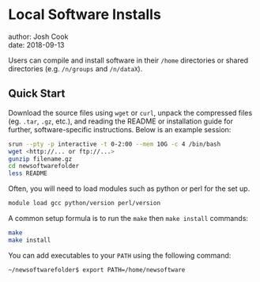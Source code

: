 # Local Software Installs

author: Josh Cook  
date: 2018-09-13  

Users can compile and install software in their `/home` directories or shared directories (e.g. `/n/groups` and `/n/dataX`).  

## Quick Start

Download the source files using `wget` or `curl`, unpack the compressed files (eg. `.tar`, `.gz`, etc.), and reading the README or installation guide for further, software-specific instructions. Below is an example session:

```bash
srun --pty -p interactive -t 0-2:00 --mem 10G -c 4 /bin/bash
wget <http://... or ftp://...>
gunzip filename.gz
cd newsoftwarefolder
less README
```

Often, you will need to load modules such as python or perl for the set up.

```bash
module load gcc python/version perl/version
```

A common setup formula is to run the `make` then `make install` commands:

```bash
make
make install
```

You can add executables to your `PATH` using the following command:

```bash
~/newsoftwarefolder$ export PATH=/home/newsoftware
```
